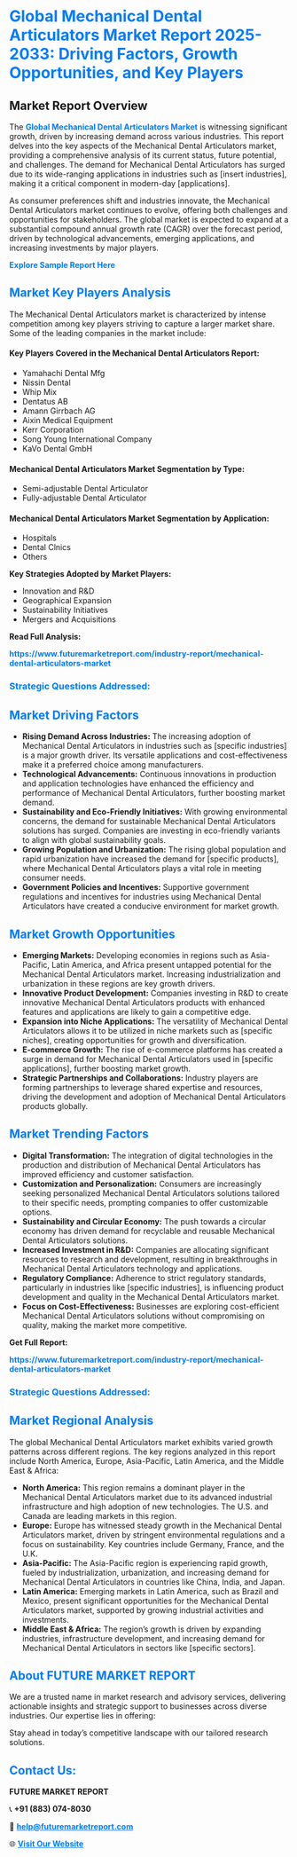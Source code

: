 <h1 style="color: #007BFF;">Global Mechanical Dental Articulators Market Report 2025-2033: Driving Factors, Growth Opportunities, and Key Players</h1>

<section id="overview">
<h2>Market Report Overview</h2>
<p>The <a href="https://www.futuremarketreport.com/industry-report/mechanical-dental-articulators-market" style="color: #007BFF; text-decoration: none;"><strong>Global Mechanical Dental Articulators Market</strong></a> is witnessing significant growth, driven by increasing demand across various industries. This report delves into the key aspects of the Mechanical Dental Articulators market, providing a comprehensive analysis of its current status, future potential, and challenges. The demand for Mechanical Dental Articulators has surged due to its wide-ranging applications in industries such as [insert industries], making it a critical component in modern-day [applications].</p>
<p>As consumer preferences shift and industries innovate, the Mechanical Dental Articulators market continues to evolve, offering both challenges and opportunities for stakeholders. The global market is expected to expand at a substantial compound annual growth rate (CAGR) over the forecast period, driven by technological advancements, emerging applications, and increasing investments by major players.</p>
</section>

<section id="overview">
<p><a href="https://www.futuremarketreport.com/request-sample/reportId=25943" style="color: #007BFF; text-decoration: none;"><strong>Explore Sample Report Here</strong></a></p>
</section>

<section id="key-players">
<h2 style="color: #007BFF;">Market Key Players Analysis</h2>
<p>The Mechanical Dental Articulators market is characterized by intense competition among key players striving to capture a larger market share. Some of the leading companies in the market include:</p>
<h4>Key Players Covered in the Mechanical Dental Articulators Report:</h4>
<ul><li>Yamahachi Dental Mfg</li><li>Nissin Dental</li><li>Whip Mix</li><li>Dentatus AB</li><li>Amann Girrbach AG</li><li>Aixin Medical Equipment</li><li>Kerr Corporation</li><li>Song Young International Company</li><li>KaVo Dental GmbH</li></ul>
<h4>Mechanical Dental Articulators Market Segmentation by Type:</h4>
<ul><li>Semi-adjustable Dental Articulator</li><li>Fully-adjustable Dental Articulator</li></ul>

<h4>Mechanical Dental Articulators Market Segmentation by Application:</h4>
<ul><li>Hospitals</li><li>Dental Clnics</li><li>Others</li></ul>
<p><strong>Key Strategies Adopted by Market Players:</strong></p>
<ul>
<li>Innovation and R&D</li>
<li>Geographical Expansion</li>
<li>Sustainability Initiatives</li>
<li>Mergers and Acquisitions</li>
</ul>
</section>

<section>
<p><strong>Read Full Analysis: </strong></p><a href="https://www.futuremarketreport.com/industry-report/mechanical-dental-articulators-market" style="color: #007BFF; text-decoration: none;"><strong>https://www.futuremarketreport.com/industry-report/mechanical-dental-articulators-market</strong></a>
<h3 style="color: #007BFF;">Strategic Questions Addressed:</h3>
</section>

<section id="driving-factors">
<h2 style="color: #007BFF;">Market Driving Factors</h2>
<ul>
<li><strong>Rising Demand Across Industries:</strong> The increasing adoption of Mechanical Dental Articulators in industries such as [specific industries] is a major growth driver. Its versatile applications and cost-effectiveness make it a preferred choice among manufacturers.</li>
<li><strong>Technological Advancements:</strong> Continuous innovations in production and application technologies have enhanced the efficiency and performance of Mechanical Dental Articulators, further boosting market demand.</li>
<li><strong>Sustainability and Eco-Friendly Initiatives:</strong> With growing environmental concerns, the demand for sustainable Mechanical Dental Articulators solutions has surged. Companies are investing in eco-friendly variants to align with global sustainability goals.</li>
<li><strong>Growing Population and Urbanization:</strong> The rising global population and rapid urbanization have increased the demand for [specific products], where Mechanical Dental Articulators plays a vital role in meeting consumer needs.</li>
<li><strong>Government Policies and Incentives:</strong> Supportive government regulations and incentives for industries using Mechanical Dental Articulators have created a conducive environment for market growth.</li>
</ul>
</section>

<section id="growth-opportunities">
<h2 style="color: #007BFF;">Market Growth Opportunities</h2>
<ul>
<li><strong>Emerging Markets:</strong> Developing economies in regions such as Asia-Pacific, Latin America, and Africa present untapped potential for the Mechanical Dental Articulators market. Increasing industrialization and urbanization in these regions are key growth drivers.</li>
<li><strong>Innovative Product Development:</strong> Companies investing in R&D to create innovative Mechanical Dental Articulators products with enhanced features and applications are likely to gain a competitive edge.</li>
<li><strong>Expansion into Niche Applications:</strong> The versatility of Mechanical Dental Articulators allows it to be utilized in niche markets such as [specific niches], creating opportunities for growth and diversification.</li>
<li><strong>E-commerce Growth:</strong> The rise of e-commerce platforms has created a surge in demand for Mechanical Dental Articulators used in [specific applications], further boosting market growth.</li>
<li><strong>Strategic Partnerships and Collaborations:</strong> Industry players are forming partnerships to leverage shared expertise and resources, driving the development and adoption of Mechanical Dental Articulators products globally.</li>
</ul>
</section>

<section id="trending-factors">
<h2 style="color: #007BFF;">Market Trending Factors</h2>
<ul>
<li><strong>Digital Transformation:</strong> The integration of digital technologies in the production and distribution of Mechanical Dental Articulators has improved efficiency and customer satisfaction.</li>
<li><strong>Customization and Personalization:</strong> Consumers are increasingly seeking personalized Mechanical Dental Articulators solutions tailored to their specific needs, prompting companies to offer customizable options.</li>
<li><strong>Sustainability and Circular Economy:</strong> The push towards a circular economy has driven demand for recyclable and reusable Mechanical Dental Articulators solutions.</li>
<li><strong>Increased Investment in R&D:</strong> Companies are allocating significant resources to research and development, resulting in breakthroughs in Mechanical Dental Articulators technology and applications.</li>
<li><strong>Regulatory Compliance:</strong> Adherence to strict regulatory standards, particularly in industries like [specific industries], is influencing product development and quality in the Mechanical Dental Articulators market.</li>
<li><strong>Focus on Cost-Effectiveness:</strong> Businesses are exploring cost-efficient Mechanical Dental Articulators solutions without compromising on quality, making the market more competitive.</li>
</ul>
</section>

<section>
<p><strong>Get Full Report: </strong></p><a href="https://www.futuremarketreport.com/industry-report/mechanical-dental-articulators-market" style="color: #007BFF; text-decoration: none;"><strong>https://www.futuremarketreport.com/industry-report/mechanical-dental-articulators-market</strong></a>
<h3 style="color: #007BFF;">Strategic Questions Addressed:</h3>
</section>


<section id="regional-analysis">
<h2 style="color: #007BFF;">Market Regional Analysis</h2>
<p>The global Mechanical Dental Articulators market exhibits varied growth patterns across different regions. The key regions analyzed in this report include North America, Europe, Asia-Pacific, Latin America, and the Middle East & Africa:</p>
<ul>
<li><strong>North America:</strong> This region remains a dominant player in the Mechanical Dental Articulators market due to its advanced industrial infrastructure and high adoption of new technologies. The U.S. and Canada are leading markets in this region.</li>
<li><strong>Europe:</strong> Europe has witnessed steady growth in the Mechanical Dental Articulators market, driven by stringent environmental regulations and a focus on sustainability. Key countries include Germany, France, and the U.K.</li>
<li><strong>Asia-Pacific:</strong> The Asia-Pacific region is experiencing rapid growth, fueled by industrialization, urbanization, and increasing demand for Mechanical Dental Articulators in countries like China, India, and Japan.</li>
<li><strong>Latin America:</strong> Emerging markets in Latin America, such as Brazil and Mexico, present significant opportunities for the Mechanical Dental Articulators market, supported by growing industrial activities and investments.</li>
<li><strong>Middle East & Africa:</strong> The region’s growth is driven by expanding industries, infrastructure development, and increasing demand for Mechanical Dental Articulators in sectors like [specific sectors].</li>
</ul>
</section>

<footer>
<h2 style="color: #007BFF;">About FUTURE MARKET REPORT</h2>
<p>We are a trusted name in market research and advisory services, delivering actionable insights and strategic support to businesses across diverse industries. Our expertise lies in offering:</p>

<p>Stay ahead in today’s competitive landscape with our tailored research solutions.</p>

<h2 style="color: #007BFF;">Contact Us:</h2>
<p><strong>FUTURE MARKET REPORT</strong></p>
<p>📞 <strong>+91 (883) 074-8030</strong></p>
<p>📧 <strong><a href="mailto:help@futuremarketreport.com" style="color: #007BFF;">help@futuremarketreport.com</a></strong></p>
<p>🌐 <strong><a href="https://www.futuremarketreport.com/" style="color: #007BFF;">Visit Our Website</a></strong></p>
</footer>